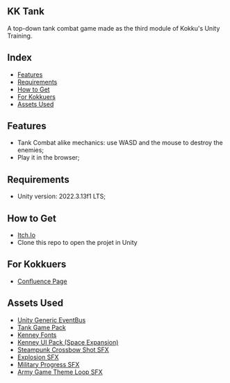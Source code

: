 KK Tank
-
A top-down tank combat game made as the third module of Kokku's Unity Training.

Index
-
- [Features](https://github.com/helomdrs/Flappy-Bird/edit/development/README.md#features)
- [Requirements](https://github.com/helomdrs/Flappy-Bird/edit/development/README.md#requirements)
- [How to Get](https://github.com/helomdrs/Flappy-Bird/edit/development/README.md#how-to-get)
- [For Kokkuers](https://github.com/helomdrs/Flappy-Bird/edit/development/README.md#for-kokkuers)
- [Assets Used](https://github.com/helomdrs/Flappy-Bird/edit/development/README.md#assets-used)

Features
-
- Tank Combat alike mechanics: use WASD and the mouse to destroy the enemies;
- Play it in the browser;

Requirements
-
- Unity version: 2022.3.13f1 LTS;

How to Get
-
- [Itch.Io](https://louiethedev.itch.io/kk-tank)
- Clone this repo to open the projet in Unity

For Kokkuers
-
- [Confluence Page](https://kokkugames.atlassian.net/wiki/spaces/~551654817/pages/875724907/Flappy+Bird+in+progress)

Assets Used
-
- [Unity Generic EventBus](https://github.com/oviebd/Unity_Generic_EventBus)
- [Tank Game Pack](https://gisha.itch.io/tank-game-pack)
- [Kenney Fonts](https://www.kenney.nl/assets/kenney-fonts)
- [Kenney UI Pack (Space Expansion)](https://www.kenney.nl/assets/ui-pack-space-expansion)
- [Steampunk Crossbow Shot SFX](https://freesound.org/people/qubodup/sounds/219455/)
- [Explosion SFX](https://freesound.org/people/magnuswaker/sounds/523089/)
- [Military Progress SFX](https://freesound.org/people/blue_steel/sounds/585706/)
- [Army Game Theme Loop SFX](https://freesound.org/people/Mrthenoronha/sounds/516216/)
